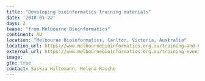 ```yaml
---
title: "Developing bioinformatics training materials"
date: '2018-01-22'
days: 2
tease: "from Melbourne Bioinformatics"
continent: AU
location: "Melbourne Bioinformatics, Carlton, Victoria, Australia"
location_url: https://www.melbournebioinformatics.org.au/training-and-events/
external_url: https://www.melbournebioinformatics.org.au/training-events/developing-bioinformatics-training-materials/
image: 
gtn: true
contact: Saskia Hiltemann, Helena Rasche
---
```

